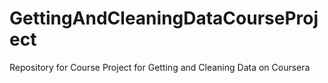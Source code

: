 GettingAndCleaningDataCourseProject
===================================

Repository for Course Project for Getting and Cleaning Data on Coursera
